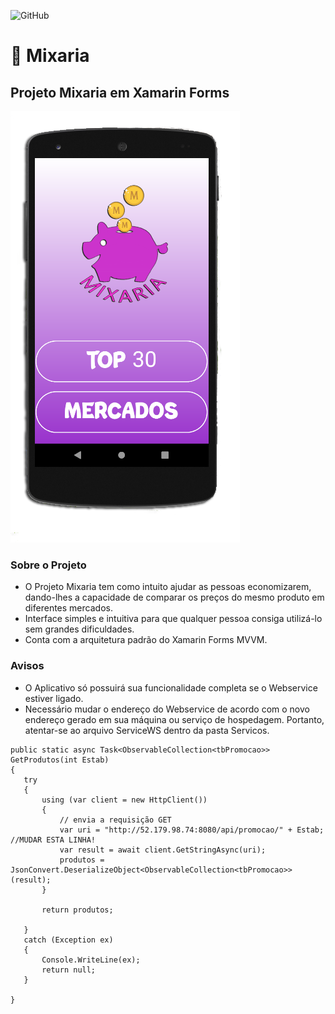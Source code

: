 ![GitHub](https://img.shields.io/github/license/milena-ramiro/Mixaria)

# :money_with_wings: Mixaria
## Projeto Mixaria em Xamarin Forms

![](https://github.com/milena-ramiro/MixariaProject/blob/master/Mixaria/Mixaria_Home.png)

### Sobre o Projeto
* O Projeto Mixaria tem como intuito ajudar as pessoas economizarem, dando-lhes a capacidade de comparar os preços do mesmo produto em diferentes mercados.
* Interface simples e intuitiva para que qualquer pessoa consiga utilizá-lo sem grandes dificuldades.
* Conta com a arquitetura padrão do Xamarin Forms MVVM.

### Avisos
* O Aplicativo só possuirá sua funcionalidade completa se o Webservice estiver ligado.
* Necessário mudar o endereço do Webservice de acordo com o novo endereço gerado em sua máquina ou serviço de hospedagem. Portanto, atentar-se ao arquivo ServiceWS dentro da pasta Servicos.

 ```
public static async Task<ObservableCollection<tbPromocao>> GetProdutos(int Estab)
{
    try
    {
        using (var client = new HttpClient())
        {
            // envia a requisição GET
            var uri = "http://52.179.98.74:8080/api/promocao/" + Estab; //MUDAR ESTA LINHA!
            var result = await client.GetStringAsync(uri);
            produtos = JsonConvert.DeserializeObject<ObservableCollection<tbPromocao>>(result);
        }

        return produtos;

    }
    catch (Exception ex)
    {
        Console.WriteLine(ex);
        return null;
    }

}
 ```






